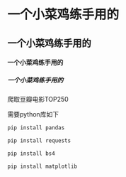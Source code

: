 # 一个小菜鸡练手用的

## 一个小菜鸡练手用的

#### 一个小菜鸡练手用的

##### 一个小菜鸡练手用的

爬取豆瓣电影TOP250

需要python库如下

```cmd
pip install pandas
```

```cmd
pip install requests
```

```cmd
pip install bs4
```

```cmd
pip install matplotlib
```

